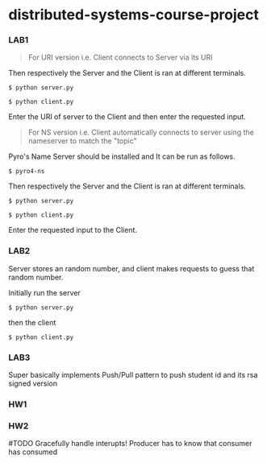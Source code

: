 # distributed-systems-course-project

### LAB1

> For URI version i.e. Client connects to Server via its URI

Then respectively the Server and the Client is ran at different terminals.

```
$ python server.py
```

```
$ python client.py
```

Enter the URI of server to the Client and then enter the requested input.

> For NS version i.e. Client automatically connects to server using the nameserver to match the "topic"

Pyro's Name Server should be installed and It can be run as follows.

```
$ pyro4-ns
```

Then respectively the Server and the Client is ran at different terminals.

```
$ python server.py
```

```
$ python client.py
```

Enter the requested input to the Client.

### LAB2

Server stores an random number, and client makes requests to guess that random number.

Initially run the server

```
$ python server.py
```

then the client

```
$ python client.py
```

### LAB3

Super basically implements Push/Pull pattern to push student id and its rsa signed version

### HW1

### HW2
#TODO
Gracefully handle interupts!
Producer has to know that consumer has consumed